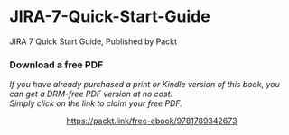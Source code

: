 # JIRA-7-Quick-Start-Guide
JIRA 7 Quick Start Guide, Published by Packt
### Download a free PDF

 <i>If you have already purchased a print or Kindle version of this book, you can get a DRM-free PDF version at no cost.<br>Simply click on the link to claim your free PDF.</i>
<p align="center"> <a href="https://packt.link/free-ebook/9781789342673">https://packt.link/free-ebook/9781789342673 </a> </p>